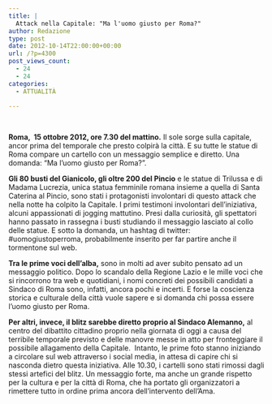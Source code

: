 ```yaml
---
title: |
  Attack nella Capitale: "Ma l'uomo giusto per Roma?"
author: Redazione
type: post
date: 2012-10-14T22:00:00+00:00
url: /?p=4300
post_views_count:
  - 24
  - 24
categories:
  - ATTUALITÀ

---
```

&nbsp;

**Roma,&nbsp; 15 ottobre 2012, ore 7.30 del mattino.** Il sole sorge sulla capitale, ancor prima del temporale che presto colpir&agrave; la citt&agrave;. E su tutte le statue di Roma compare un cartello con un messaggio semplice e diretto. Una domanda: &ldquo;Ma l&rsquo;uomo giusto per Roma?&rdquo;.

**Gli 80 busti del Gianicolo, gli oltre 200 del Pincio** e le statue di Trilussa e di Madama Lucrezia, unica statua femminile romana insieme a quella di Santa Caterina al Pincio, sono stati i protagonisti involontari di questo attack che nella notte ha colpito la Capitale. I primi testimoni involontari dell&rsquo;iniziativa, alcuni appassionati di jogging mattutino. Presi dalla curiosit&agrave;, gli spettatori hanno passato in rassegna i busti studiando il messaggio lasciato al collo delle statue. E sotto la domanda, un hashtag di twitter: #uomogiustoperroma, probabilmente inserito per far partire anche il tormentone sul web.

**Tra le prime voci dell&rsquo;alba,** sono in molti ad aver subito pensato ad un messaggio politico. Dopo lo scandalo della Regione Lazio e le mille voci che si rincorrono tra web e quotidiani, i nomi concreti dei possibili candidati a Sindaco di Roma sono, infatti, ancora pochi e incerti. E forse la coscienza storica e culturale della citt&agrave; vuole sapere e si domanda chi possa essere l&rsquo;uomo giusto per Roma.

**Per altri, invece, il blitz sarebbe diretto proprio al Sindaco Alemanno,** al centro del dibattito cittadino proprio nella giornata di oggi a causa del terribile temporale previsto e delle manovre messe in atto per fronteggiare il possibile allagamento della Capitale.&nbsp; Intanto, le prime foto stanno iniziando a circolare sul web attraverso i social media, in attesa di capire chi si nasconda dietro questa iniziativa. Alle 10.30, i cartelli sono stati rimossi dagli stessi artefici del blitz. Un messaggio forte, ma anche un grande rispetto per la cultura e per la citt&agrave; di Roma, che ha portato gli organizzatori a rimettere tutto in ordine prima ancora dell&rsquo;intervento dell&rsquo;Ama.

&nbsp;

&nbsp;